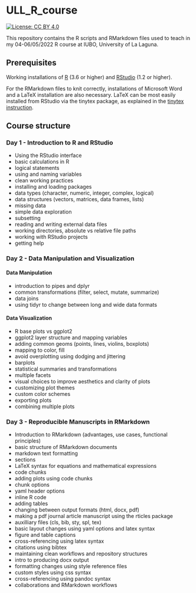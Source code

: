 # ULL_R_course

[![License: CC BY 4.0](https://img.shields.io/badge/License-CC%20BY%204.0-lightgrey.svg)](https://creativecommons.org/licenses/by/4.0/)

This repository contains the R scripts and RMarkdown files used to teach in my 04-06/05/2022 R course at IUBO, University of La Laguna. 

## Prerequisites

Working installations of [R](https://cran.rstudio.com/) (3.6 or higher) and [RStudio]( https://www.rstudio.com/products/rstudio/download/#download) (1.2 or higher). 

For the RMarkdown files to knit correctly, installations of Microsoft Word and a LaTeX installation are also necessary. LaTeX can be most easily installed from RStudio via the tinytex package, as explained in the [tinytex instruction](https://yihui.org/tinytex/). 

## Course structure

### Day 1 - Introduction to R and RStudio

- Using the RStudio interface
- basic calculations in R
- logical statements
- using and naming variables
- clean working practices
- installing and loading packages
- data types (character, numeric, integer, complex, logical)
- data structures (vectors, matrices, data frames, lists)
- missing data
- simple data exploration
- subsetting
- reading and writing external data files
- working directories, absolute vs relative file paths
- working with RStudio projects
- getting help

### Day 2 - Data Manipulation and Visualization

#### Data Manipulation

- introduction to pipes and dplyr
- common transformations (filter, select, mutate, summarize)
- data joins
- using tidyr to change between long and wide data formats

#### Data Visualization

- R base plots vs ggplot2
- ggplot2 layer structure and mapping variables
- adding common geoms (points, lines, violins, boxplots)
- mapping to color, fill
- avoid overplotting using dodging and jittering
- barplots
- statistical summaries and transformations
- multiple facets
- visual choices to improve aesthetics and clarity of plots
- customizing plot themes
- custom color schemes
- exporting plots
- combining multiple plots

### Day 3 - Reproducible Manuscripts in RMarkdown

- Introduction to RMarkdown (advantages, use cases, functional principles)
- basic structure of RMarkdown documents
- markdown text formatting
- sections
- LaTeX syntax for equations and mathematical expressions
- code chunks
- adding plots using code chunks
- chunk options
- yaml header options
- inline R code
- adding tables
- changing between output formats (html, docx, pdf)
- making a pdf journal article manuscript using the rticles package
- auxilliary files (cls, bib, sty, spl, tex)
- basic layout changes using yaml options and latex syntax
- figure and table captions
- cross-referencing using latex syntax
- citations using bibtex
- maintaining clean workflows and repository structures
- intro to producing docx output
- formatting changes using style reference files
- custom styles using css syntax
- cross-referencing using pandoc syntax
- collaborations and RMarkdown workflows
